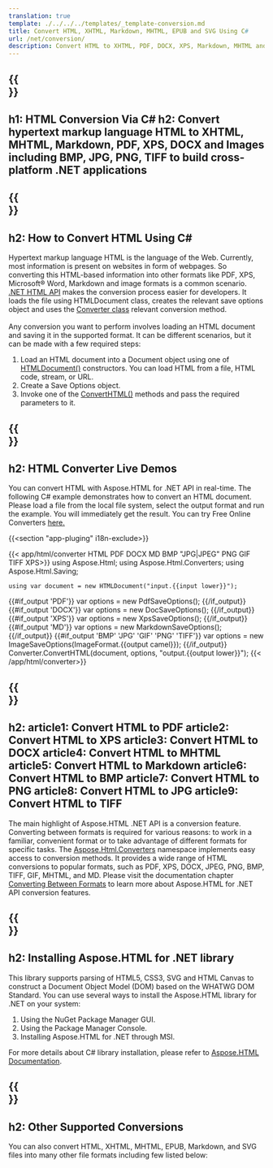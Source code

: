 ```yaml
---
translation: true
template: ./../../../templates/_template-conversion.md
title: Convert HTML, XHTML, Markdown, MHTML, EPUB and SVG Using C#
url: /net/conversion/
description: Convert HTML to XHTML, PDF, DOCX, XPS, Markdown, MHTML and Images with few lines of C# code via .NET library. Check online HTML Converter for free!
---
```


{{<section banner>}}
---
h1: HTML Conversion Via C# 
h2: Convert hypertext markup language HTML to XHTML, MHTML, Markdown, PDF, XPS, DOCX and Images including BMP, JPG, PNG, TIFF to build cross-platform .NET applications
---

{{<section overview>}}
---
h2: How to Convert HTML Using C#
---

Hypertext markup language HTML is the language of the Web. Currently, most information is present on websites in form of webpages. So converting this HTML-based information into other formats like PDF, XPS, Microsoft® Word, Markdown and image formats is a common scenario. [.NET HTML API](https://products.aspose.com/html/net/) makes the conversion process easier for developers. It loads the file using HTMLDocument class, creates the relevant save options object and uses the [Converter class](https://apireference.aspose.com/html/net/aspose.html.converters/converter) relevant conversion method.</br></br> 
Any conversion you want to perform involves loading an HTML document and saving it in the supported format. It can be different scenarios, but it can be made with a few required steps:</br>
 1. Load an HTML document into a Document object using one of [HTMLDocument()](https://apireference.aspose.com/html/net/aspose.html/htmldocument) constructors. You can load HTML from a file, HTML code, stream, or URL.
 2. Create a Save Options object.
 3. Invoke one of the [ConvertHTML()](https://apireference.aspose.com/html/net/aspose.html.converters/converter/converthtml/) methods and pass the required parameters to it.

{{<section demos>}}
---
h2: HTML Converter Live Demos
---

You can convert HTML with Aspose.HTML for .NET API in real-time. The following C# example demonstrates how to convert an HTML document. Please load a file from the local file system, select the output format and run the example. You will immediately get the result. You can try Free Online Converters <a href="https://products.aspose.app/html/conversion/html" rel="opener noopener noreferrer" target="_blank">here.</a>

{{<section "app-pluging" i18n-exclude>}}

{{< app/html/converter HTML PDF DOCX MD BMP "JPG|JPEG" PNG GIF TIFF XPS>}}
using Aspose.Html;
using Aspose.Html.Converters;
using Aspose.Html.Saving;

    using var document = new HTMLDocument("input.{{input lower}}");
{{#if_output 'PDF'}}
    var options = new PdfSaveOptions();
{{/if_output}}
{{#if_output 'DOCX'}}
    var options = new DocSaveOptions();
{{/if_output}}
{{#if_output 'XPS'}}
    var options = new XpsSaveOptions();
{{/if_output}}
{{#if_output 'MD'}}
    var options = new MarkdownSaveOptions();
{{/if_output}}
{{#if_output 'BMP' 'JPG' 'GIF' 'PNG' 'TIFF'}}
    var options = new ImageSaveOptions(ImageFormat.{{output camel}});
{{/if_output}}
    Converter.ConvertHTML(document, options, "output.{{output lower}}");
{{< /app/html/converter>}}

{{<section documentation>}}
---
h2: 
article1: Convert HTML to PDF
article2: Convert HTML to XPS
article3: Convert HTML to DOCX
article4: Convert HTML to MHTML
article5: Convert HTML to Markdown
article6: Convert HTML to BMP
article7: Convert HTML to PNG
article8: Convert HTML to JPG
article9: Convert HTML to TIFF
---

The main highlight of Aspose.HTML .NET API is a conversion feature. Converting between formats is required for various reasons: to work in a familiar, convenient format or to take advantage of different formats for specific tasks. The [Aspose.Html.Converters](https://apireference.aspose.com/html/net/aspose.html.converters) namespace implements easy access to conversion methods. It provides a wide range of HTML conversions to popular formats, such as PDF, XPS, DOCX, JPEG, PNG, BMP, TIFF, GIF, MHTML, and MD. Please visit the documentation chapter [Converting Between Formats](https://docs.aspose.com/html/net/converting-between-formats/) to learn more about Aspose.HTML for .NET API conversion features.

{{<section installing>}}
---
h2: Installing Aspose.HTML for .NET library
---

This library supports parsing of HTML5, CSS3, SVG and HTML Canvas to construct a Document Object Model (DOM) based on the WHATWG DOM Standard. You can use several ways to install the Aspose.HTML library for .NET on your system:</br>

1. Using the NuGet Package Manager GUI.
2. Using the Package Manager Console.
3. Installing Aspose.HTML for .NET through MSI.</br>  

For more details about C# library installation, please refer to [Aspose.HTML Documentation](https://docs.aspose.com/html/net/getting-started/installation/).

{{<section other-conversions>}}
---
h2: Other Supported Conversions
---

You can also convert HTML, XHTML, MHTML, EPUB, Markdown, and SVG files into many other file formats including few listed below: